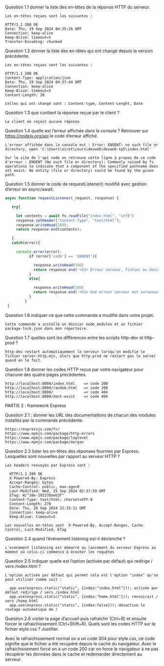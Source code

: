 Question 1.1 donner la liste des en-têtes de la réponse HTTP du serveur.

    Les en-têtes reçues sont les suivantes :

    HTTP/1.1 200 OK
    Date: Thu, 19 Sep 2024 04:35:26 GMT
    Connection: keep-alive
    Keep-Alive: timeout=5
    Transfer-Encoding: chunked

Question 1.2 donner la liste des en-têtes qui ont changé depuis la version précédente.

    Les en-têtes reçues sont les suivantes :

    HTTP/1.1 200 OK
    Content-Type: application/json
    Date: Thu, 19 Sep 2024 04:37:44 GMT
    Connection: keep-alive
    Keep-Alive: timeout=5
    Content-Length: 20

    Celles qui ont changé sont : Content-type, Content-Lenght, Date


Question 1.3 que contient la réponse reçue par le client ?

    Le client ne reçoit aucune réponse

Question 1.4 quelle est l’erreur affichée dans la console ? Retrouver sur https://nodejs.org/api le code d’erreur affiché.

    L'erreur affichée dans la console est : Error: ENOENT: no such file or directory, open 'C:\Users\viret\cours\devweb\devweb-tp5\index.html'
    
    Sur le site de l'api node on retrouve cette ligne à propos de ce code d'erreur : ENOENT (No such file or directory): Commonly raised by fs operations to indicate that a component of the specified pathname does not exist. No entity (file or directory) could be found by the given path.

Question 1.5 donner le code de requestListener() modifié avec gestion d’erreur en async/await.
 ```javascript
 async function requestListener(_request, response) {

    try{

      let contents = await fs.readFile("index.html", "utf8")
      response.setHeader("Content-Type", "text/html");
      response.writeHead(200);
      return response.end(contents);

    }
    catch(error){

      console.error(error);
            if (error['code'] == 'ENOENT'){     

              response.writeHead(500)
              return response.end('<h1> Erreur serveur, fichier ou dossier introuvable</h1>')
            }
            else{

              response.writeHead(500)
              return response.end('<h1> Une erreur serveur est survenue.</h1>')
            }
          }
  }
```

Question 1.6 indiquer ce que cette commande a modifié dans votre projet.

    Cette commande a installé un dossier node_modules et un fichier package-lock.json dans mon répertoire.

Question 1.7 quelles sont les différences entre les scripts http-dev et http-prod ?

    http-dev restart automatiquement le serveur lorsqu'on modifie le fichier server-http.mjs, alors que http-prod ne restart pas le server quand on le fait.

Question 1.8 donner les codes HTTP reçus par votre navigateur pour chacune des quatre pages précédentes.

    http://localhost:8000/index.html    => code 200
    http://localhost:8000/random.html   => code 200
    http://localhost:8000/              => code 404
    http://localhost:8000/dont-exist    => code 404

PARTIE 2 : framework Express

Question 2.1 : donner les URL des documentations de chacun des modules installés par la commande précédente.

    https://expressjs.com/fr/
    https://www.npmjs.com/package/http-errors
    https://www.npmjs.com/package/loglevel
    https://www.npmjs.com/package/morgan

Question 2.3 lister les en-têtes des réponses fournies par Express. Lesquelles sont nouvelles par rapport au serveur HTTP ?

    Les headers renvoyés par Express sont :

      HTTP/1.1 200 OK
      X-Powered-By: Express
      Accept-Ranges: bytes
      Cache-Control: public, max-age=0
      Last-Modified: Wed, 25 Sep 2024 02:37:59 GMT
      ETag: W/"10e-192270aeb3f"
      Content-Type: text/html; charset=UTF-8
      Content-Length: 270
      Date: Thu, 26 Sep 2024 22:15:11 GMT
      Connection: keep-alive
      Keep-Alive: timeout=5

    Les nouvelles en-têtes sont  X-Powered-By, Accept-Ranges, Cache-Control, Last-Modified, ETag

Question 2.4 quand l’événement listening est-il déclenché ?

    L'evenement listenning est demarré au lancement du serveur Express au moment où celui-ci commence à écouter les requêtes

Question 2.5 indiquer quelle est l’option (activée par défaut) qui redirige / vers /index.html ?

    L'option activée par défaut qui permet cela est l'option "index" qu'on peut utiliser comme suit :  

      app.use(express.static("static", {index:"index.html"})); activée par défaut redirige / vers /index.html
      app.use(express.static("static", {index:"home.html"})); renvoirait / vers /home.html
      app.use(express.static("static", {index:false})); désactive le routage automatique de /

Question 2.6 visiter la page d’accueil puis rafraichir (Ctrl+R) et ensuite forcer le rafraichissement (Ctrl+Shift+R). Quels sont les codes HTTP sur le fichier style.css ? Justifier.

  Avec le rafraichissement normal on a un code 304 pour style.css, ce code signifie que le fichier a été recupéré depuis le cache du navigateur.
  Avec le rafraichissement forcé on a un code 200 car on force le navigateur à ne pas récupérer les données dans le cache et redemander directement au serveur.